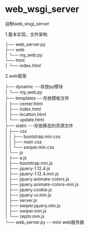 # web_wsgi_server
自制web_wsgi_server

1.基本实现，文件架构

├── web_server.py  
├── web  
│   └── my_web.py  
└── html  
│       └── index.html

2.web框架

├── dynamic ---存放py模块  
│   └── my_web.py  
├── templates ---存放模板文件  
│   ├── center.html  
│   ├── index.html  
│   ├── location.html  
│   └── update.html  
├── static ---存放静态的资源文件  
│   ├── css  
│   │   ├── bootstrap.min.css  
│   │   ├── main.css  
│   │   └── swiper.min.css  
│   └── js  
│       ├── a.js  
│       ├── bootstrap.min.js  
│       ├── jquery-1.12.4.js  
│       ├── jquery-1.12.4.min.js  
│       ├── jquery.animate-colors.js  
│       ├── jquery.animate-colors-min.js  
│       ├── jquery.cookie.js  
│       ├── jquery-ui.min.js  
│       ├── server.js  
│       ├── swiper.jquery.min.js  
│       ├── swiper.min.js  
│       └── zepto.min.js  
└── web_server.py ---mini web服务器  